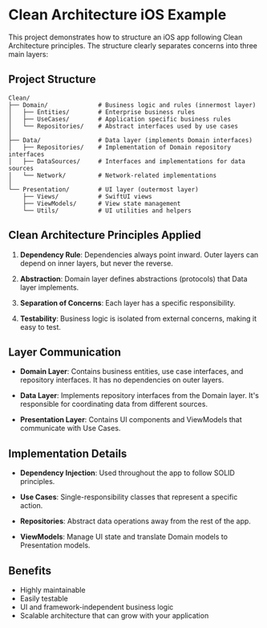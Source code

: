 # Clean Architecture iOS Example

This project demonstrates how to structure an iOS app following Clean Architecture principles. The structure clearly separates concerns into three main layers:

## Project Structure

```
Clean/
├── Domain/              # Business logic and rules (innermost layer)
│   ├── Entities/        # Enterprise business rules
│   ├── UseCases/        # Application specific business rules
│   └── Repositories/    # Abstract interfaces used by use cases
│
├── Data/                # Data layer (implements Domain interfaces)
│   ├── Repositories/    # Implementation of Domain repository interfaces
│   ├── DataSources/     # Interfaces and implementations for data sources
│   └── Network/         # Network-related implementations
│
└── Presentation/        # UI layer (outermost layer)
    ├── Views/           # SwiftUI views
    ├── ViewModels/      # View state management
    └── Utils/           # UI utilities and helpers
```

## Clean Architecture Principles Applied

1. **Dependency Rule**: Dependencies always point inward. Outer layers can depend on inner layers, but never the reverse.

2. **Abstraction**: Domain layer defines abstractions (protocols) that Data layer implements.

3. **Separation of Concerns**: Each layer has a specific responsibility.

4. **Testability**: Business logic is isolated from external concerns, making it easy to test.

## Layer Communication

- **Domain Layer**: Contains business entities, use case interfaces, and repository interfaces. It has no dependencies on outer layers.

- **Data Layer**: Implements repository interfaces from the Domain layer. It's responsible for coordinating data from different sources.

- **Presentation Layer**: Contains UI components and ViewModels that communicate with Use Cases.

## Implementation Details

- **Dependency Injection**: Used throughout the app to follow SOLID principles.

- **Use Cases**: Single-responsibility classes that represent a specific action.

- **Repositories**: Abstract data operations away from the rest of the app.

- **ViewModels**: Manage UI state and translate Domain models to Presentation models.

## Benefits

- Highly maintainable
- Easily testable
- UI and framework-independent business logic
- Scalable architecture that can grow with your application 